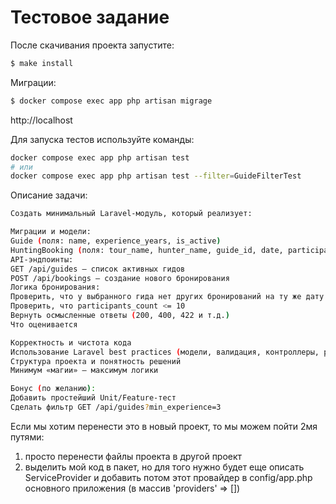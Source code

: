 # Тестовое задание

После скачивания проекта запустите: 

```bash
$ make install
```

Миграции:
```bash
$ docker compose exec app php artisan migrage
```

http://localhost

Для запуска тестов используйте команды:

```bash
docker compose exec app php artisan test
# или
docker compose exec app php artisan test --filter=GuideFilterTest
```

Описание задачи: 
```bash
Создать минимальный Laravel-модуль, который реализует:

Миграции и модели:
Guide (поля: name, experience_years, is_active)
HuntingBooking (поля: tour_name, hunter_name, guide_id, date, participants_count)
API-эндпоинты:
GET /api/guides — список активных гидов
POST /api/bookings — создание нового бронирования
Логика бронирования:
Проверить, что у выбранного гида нет других бронирований на ту же дату
Проверить, что participants_count <= 10
Вернуть осмысленные ответы (200, 400, 422 и т.д.)
Что оценивается

Корректность и чистота кода
Использование Laravel best practices (модели, валидация, контроллеры, ресурсы)
Структура проекта и понятность решений
Минимум «магии» — максимум логики

Бонус (по желанию):
Добавить простейший Unit/Feature-тест
Сделать фильтр GET /api/guides?min_experience=3
```
Если мы хотим перенести это в новый проект, то мы можем пойти 2мя путями:
1) просто перенести файлы проекта в другой проект 
2) выделить мой код в пакет, но для того нужно будет еще описать ServiceProvider и добавить потом этот провайдер в config/app.php основного приложения (в массив 'providers' => [])
